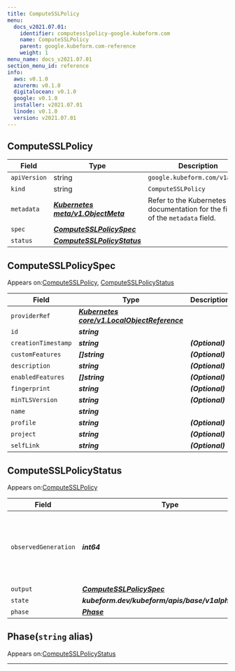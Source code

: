 ```yaml
---
title: ComputeSSLPolicy
menu:
  docs_v2021.07.01:
    identifier: computesslpolicy-google.kubeform.com
    name: ComputeSSLPolicy
    parent: google.kubeform.com-reference
    weight: 1
menu_name: docs_v2021.07.01
section_menu_id: reference
info:
  aws: v0.1.0
  azurerm: v0.1.0
  digitalocean: v0.1.0
  google: v0.1.0
  installer: v2021.07.01
  linode: v0.1.0
  version: v2021.07.01
---
```


## ComputeSSLPolicy
| Field | Type | Description |
| ------ | ----- | ----------- |
| `apiVersion` | string | `google.kubeform.com/v1alpha1` |
|    `kind` | string | `ComputeSSLPolicy` |
| `metadata` | ***[Kubernetes meta/v1.ObjectMeta](https://v1-18.docs.kubernetes.io/docs/reference/generated/kubernetes-api/v1.18/#objectmeta-v1-meta)***|Refer to the Kubernetes API documentation for the fields of the `metadata` field.|
| `spec` | ***[ComputeSSLPolicySpec](#computesslpolicyspec)***||
| `status` | ***[ComputeSSLPolicyStatus](#computesslpolicystatus)***||
## ComputeSSLPolicySpec

Appears on:[ComputeSSLPolicy](#computesslpolicy), [ComputeSSLPolicyStatus](#computesslpolicystatus)

| Field | Type | Description |
| ------ | ----- | ----------- |
| `providerRef` | ***[Kubernetes core/v1.LocalObjectReference](https://v1-18.docs.kubernetes.io/docs/reference/generated/kubernetes-api/v1.18/#localobjectreference-v1-core)***||
| `id` | ***string***||
| `creationTimestamp` | ***string***| ***(Optional)*** |
| `customFeatures` | ***[]string***| ***(Optional)*** |
| `description` | ***string***| ***(Optional)*** |
| `enabledFeatures` | ***[]string***| ***(Optional)*** |
| `fingerprint` | ***string***| ***(Optional)*** |
| `minTLSVersion` | ***string***| ***(Optional)*** |
| `name` | ***string***||
| `profile` | ***string***| ***(Optional)*** |
| `project` | ***string***| ***(Optional)*** |
| `selfLink` | ***string***| ***(Optional)*** |
## ComputeSSLPolicyStatus

Appears on:[ComputeSSLPolicy](#computesslpolicy)

| Field | Type | Description |
| ------ | ----- | ----------- |
| `observedGeneration` | ***int64***| ***(Optional)*** Resource generation, which is updated on mutation by the API Server.|
| `output` | ***[ComputeSSLPolicySpec](#computesslpolicyspec)***| ***(Optional)*** |
| `state` | ***kubeform.dev/kubeform/apis/base/v1alpha1.State***| ***(Optional)*** |
| `phase` | ***[Phase](#phase)***| ***(Optional)*** |
## Phase(`string` alias)

Appears on:[ComputeSSLPolicyStatus](#computesslpolicystatus)

---
